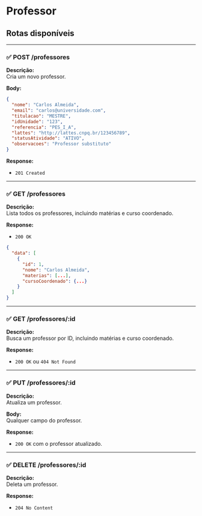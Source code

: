
# Professor

## Rotas disponíveis

---

### ✅ POST /professores

**Descrição:**  
Cria um novo professor.

**Body:**

```json
{
  "nome": "Carlos Almeida",
  "email": "carlos@universidade.com",
  "titulacao": "MESTRE",
  "idUnidade": "123",
  "referencia": "PES_I_A",
  "lattes": "http://lattes.cnpq.br/123456789",
  "statusAtividade": "ATIVO",
  "observacoes": "Professor substituto"
}
```

**Response:**  
- `201 Created`

---

### ✅ GET /professores

**Descrição:**  
Lista todos os professores, incluindo matérias e curso coordenado.

**Response:**  
- `200 OK`

```json
{
  "data": [
    {
      "id": 1,
      "nome": "Carlos Almeida",
      "materias": [...],
      "cursoCoordenado": {...}
    }
  ]
}
```

---

### ✅ GET /professores/:id

**Descrição:**  
Busca um professor por ID, incluindo matérias e curso coordenado.

**Response:**  
- `200 OK` ou `404 Not Found`

---

### ✅ PUT /professores/:id

**Descrição:**  
Atualiza um professor.

**Body:**  
Qualquer campo do professor.

**Response:**  
- `200 OK` com o professor atualizado.

---

### ✅ DELETE /professores/:id

**Descrição:**  
Deleta um professor.

**Response:**  
- `204 No Content`
